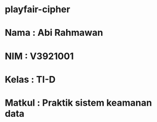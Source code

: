 # playfair-cipher
# Nama    : Abi Rahmawan
# NIM     : V3921001
# Kelas   : TI-D
# Matkul  : Praktik sistem keamanan data
